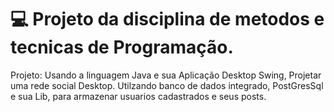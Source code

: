 # :computer: Projeto da disciplina de metodos e tecnicas de Programação.
Projeto: Usando a linguagem Java e sua Aplicação Desktop Swing, Projetar uma rede social Desktop.
Utilzando banco de dados integrado, PostGresSql e sua Lib, para armazenar usuarios cadastrados e seus posts.



